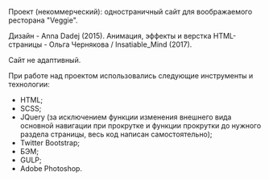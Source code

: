Проект (некоммерческий): одностраничный сайт для воображаемого ресторана "Veggie".

Дизайн - Anna Dadej (2015).
Анимация, эффекты и верстка HTML-страницы - Ольга Чернякова / Insatiable_Mind (2017).

Сайт не адаптивный.

При работе над проектом использовались следующие инструменты и технологии:
- HTML;
- SCSS;
- JQuery (за исключением функции изменения внешнего вида основной навигации при прокрутке и функции прокрутки до нужного раздела страницы, весь код написан самостоятельно);
- Twitter Bootstrap;
- БЭМ;
- GULP;
- Adobe Photoshop.
